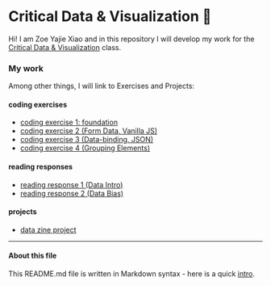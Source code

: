 # Critical Data & Visualization 🦕

Hi! I am Zoe Yajie Xiao and in this repository I will develop my work for the [Critical Data & Visualization](https://github.com/leoneckert/critical-data-and-visualization-spring-2021) class.  

### My work

Among other things, I will link to Exercises and Projects:

#### coding exercises
- [coding exercise 1: foundation](coding-exercises/coding-foundation)
- [coding exercise 2 (Form Data, Vanilla JS)](coding-exercises/coding-exercise-2)
- [coding exercise 3 (Data-binding, JSON)](coding-exercises/coding-exercise-3)
- [coding exercise 4 (Grouping Elements)](coding-exercises/coding-exercise-4)

#### reading responses
- [reading response 1 (Data Intro)](reading-assignments/reading1.md)
- [reading response 2 (Data Bias)](reading-assignments/reading2.md)

#### projects
- [data zine project](projects/data-zine)

---
#### About this file
This README.md file is written in Markdown syntax - here is a quick [intro](https://guides.github.com/features/mastering-markdown/).

